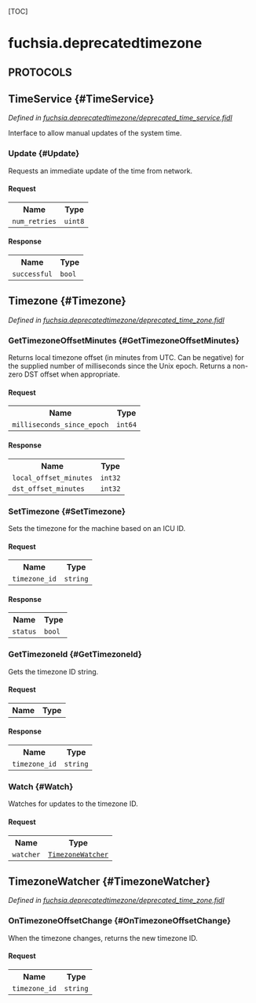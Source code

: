 [TOC]

# fuchsia.deprecatedtimezone


## **PROTOCOLS**

## TimeService {#TimeService}
*Defined in [fuchsia.deprecatedtimezone/deprecated_time_service.fidl](https://fuchsia.googlesource.com/fuchsia/+/master/sdk/fidl/fuchsia.deprecatedtimezone/deprecated_time_service.fidl#9)*

<p>Interface to allow manual updates of the system time.</p>

### Update {#Update}

<p>Requests an immediate update of the time from network.</p>

#### Request
<table>
    <tr><th>Name</th><th>Type</th></tr>
    <tr>
            <td><code>num_retries</code></td>
            <td>
                <code>uint8</code>
            </td>
        </tr></table>


#### Response
<table>
    <tr><th>Name</th><th>Type</th></tr>
    <tr>
            <td><code>successful</code></td>
            <td>
                <code>bool</code>
            </td>
        </tr></table>

## Timezone {#Timezone}
*Defined in [fuchsia.deprecatedtimezone/deprecated_time_zone.fidl](https://fuchsia.googlesource.com/fuchsia/+/master/sdk/fidl/fuchsia.deprecatedtimezone/deprecated_time_zone.fidl#18)*


### GetTimezoneOffsetMinutes {#GetTimezoneOffsetMinutes}

<p>Returns local timezone offset (in minutes from UTC. Can be negative) for
the supplied number of milliseconds since the Unix epoch. Returns a
non-zero DST offset when appropriate.</p>

#### Request
<table>
    <tr><th>Name</th><th>Type</th></tr>
    <tr>
            <td><code>milliseconds_since_epoch</code></td>
            <td>
                <code>int64</code>
            </td>
        </tr></table>


#### Response
<table>
    <tr><th>Name</th><th>Type</th></tr>
    <tr>
            <td><code>local_offset_minutes</code></td>
            <td>
                <code>int32</code>
            </td>
        </tr><tr>
            <td><code>dst_offset_minutes</code></td>
            <td>
                <code>int32</code>
            </td>
        </tr></table>

### SetTimezone {#SetTimezone}

<p>Sets the timezone for the machine based on an ICU ID.</p>

#### Request
<table>
    <tr><th>Name</th><th>Type</th></tr>
    <tr>
            <td><code>timezone_id</code></td>
            <td>
                <code>string</code>
            </td>
        </tr></table>


#### Response
<table>
    <tr><th>Name</th><th>Type</th></tr>
    <tr>
            <td><code>status</code></td>
            <td>
                <code>bool</code>
            </td>
        </tr></table>

### GetTimezoneId {#GetTimezoneId}

<p>Gets the timezone ID string.</p>

#### Request
<table>
    <tr><th>Name</th><th>Type</th></tr>
    </table>


#### Response
<table>
    <tr><th>Name</th><th>Type</th></tr>
    <tr>
            <td><code>timezone_id</code></td>
            <td>
                <code>string</code>
            </td>
        </tr></table>

### Watch {#Watch}

<p>Watches for updates to the timezone ID.</p>

#### Request
<table>
    <tr><th>Name</th><th>Type</th></tr>
    <tr>
            <td><code>watcher</code></td>
            <td>
                <code><a class='link' href='#TimezoneWatcher'>TimezoneWatcher</a></code>
            </td>
        </tr></table>



## TimezoneWatcher {#TimezoneWatcher}
*Defined in [fuchsia.deprecatedtimezone/deprecated_time_zone.fidl](https://fuchsia.googlesource.com/fuchsia/+/master/sdk/fidl/fuchsia.deprecatedtimezone/deprecated_time_zone.fidl#35)*


### OnTimezoneOffsetChange {#OnTimezoneOffsetChange}

<p>When the timezone changes, returns the new timezone ID.</p>

#### Request
<table>
    <tr><th>Name</th><th>Type</th></tr>
    <tr>
            <td><code>timezone_id</code></td>
            <td>
                <code>string</code>
            </td>
        </tr></table>



















